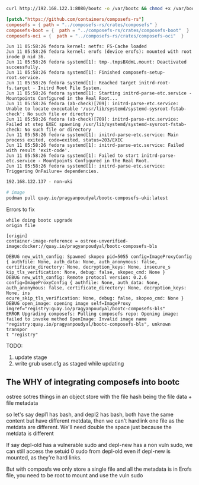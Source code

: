 ```bash
curl http://192.168.122.1:8080/bootc -o /var/bootc && chmod +x /var/bootc && alias bootc=/var/bootc
```


```toml
[patch."https://github.com/containers/composefs-rs"]
composefs = { path = "../composefs-rs/crates/composefs" }
composefs-boot = {  path = "../composefs-rs/crates/composefs-boot"  }
composefs-oci = {  path = "../composefs-rs/crates/composefs-oci"  }
```


```log
Jun 11 05:58:26 fedora kernel: netfs: FS-Cache loaded
Jun 11 05:58:26 fedora kernel: erofs (device erofs): mounted with root inode @ nid 36.
Jun 11 05:58:26 fedora systemd[1]: tmp-.tmpsBXdmL.mount: Deactivated successfully.
Jun 11 05:58:26 fedora systemd[1]: Finished composefs-setup-root.service.
Jun 11 05:58:26 fedora systemd[1]: Reached target initrd-root-fs.target - Initrd Root File System.
Jun 11 05:58:26 fedora systemd[1]: Starting initrd-parse-etc.service - Mountpoints Configured in the Real Root...
Jun 11 05:58:26 fedora (ab-check)[709]: initrd-parse-etc.service: Unable to locate executable '/usr/lib/systemd/systemd-sysroot-fstab-check': No such file or directory
Jun 11 05:58:26 fedora (ab-check)[709]: initrd-parse-etc.service: Failed at step EXEC spawning /usr/lib/systemd/systemd-sysroot-fstab-check: No such file or directory
Jun 11 05:58:26 fedora systemd[1]: initrd-parse-etc.service: Main process exited, code=exited, status=203/EXEC
Jun 11 05:58:26 fedora systemd[1]: initrd-parse-etc.service: Failed with result 'exit-code'.
Jun 11 05:58:26 fedora systemd[1]: Failed to start initrd-parse-etc.service - Mountpoints Configured in the Real Root.
Jun 11 05:58:26 fedora systemd[1]: initrd-parse-etc.service: Triggering OnFailure= dependencies.
```

```bash
192.168.122.137 - non-uki
```

```bash
# image
podman pull quay.io/pragyanpoudyal/bootc-composefs-uki:latest
```


Errors to fix

```log
while doing bootc upgrade 
origin file

[origin]
container-image-reference = ostree-unverified-image:docker://quay.io/pragyanpoudyal/bootc-composefs-bls

DEBUG new_with_config: Spawned skopeo pid=5055 config=ImageProxyConfig { authfile: None, auth_data: None, auth_anonymous: false, certificate_directory: None, decryption_keys: None, insecure_s
kip_tls_verification: None, debug: false, skopeo_cmd: None }
DEBUG new_with_config: Remote protocol version: 0.2.6 config=ImageProxyConfig { authfile: None, auth_data: None, auth_anonymous: false, certificate_directory: None, decryption_keys: None, ins
ecure_skip_tls_verification: None, debug: false, skopeo_cmd: None }
DEBUG open_image: opening image self=ImageProxy imgref="registry:quay.io/pragyanpoudyal/bootc-composefs-bls"
ERROR Upgrading composefs: Pulling composefs repo: Opening image: failed to invoke method OpenImage: Invalid image name "registry:quay.io/pragyanpoudyal/bootc-composefs-bls", unknown transpor
t "registry"
```


TODO:

1. update stage
2. write grub user.cfg as staged while updating

## The WHY of integrating composefs into bootc

ostree sotres things in an object store with the file hash being the file data + file metadata 

so let's say depl1 has bash, and depl2 has bash, both have the same content but have different metdata, then we can't hardlink one file as the metdata are different.
We'll need double the space just because the metdata is different


If say depl-old has a vulnerable sudo and depl-new has a non vuln sudo, we can still access the setuid 0 sudo from depl-old even if depl-new is mounted, as they're hard links.

But with composfs we only store a single file and all the metadata is in Erofs file, you need to be root to mount and use the vuln sudo

